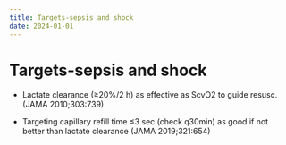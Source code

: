 ```yaml
---
title: Targets-sepsis and shock
date: 2024-01-01
---
```

# Targets-sepsis and shock

* Lactate clearance (≥20%/2 h) as effective as ScvO2 to guide resusc. (JAMA 2010;303:739)

* Targeting capillary refill time ≤3 sec (check q30min) as good if not better than lactate clearance (JAMA 2019;321:654)
